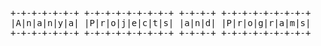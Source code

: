 <tt>+-+-+-+-+-+-+ +-+-+-+-+-+-+-+-+ +-+-+-+ +-+-+-+-+-+-+-+-+ </tt><br>
 <tt>|A|n|a|n|y|a| |P|r|o|j|e|c|t|s| |a|n|d| |P|r|o|g|r|a|m|s| </tt><br>
 <tt>+-+-+-+-+-+-+ +-+-+-+-+-+-+-+-+ +-+-+-+ +-+-+-+-+-+-+-+-+
</tt>
